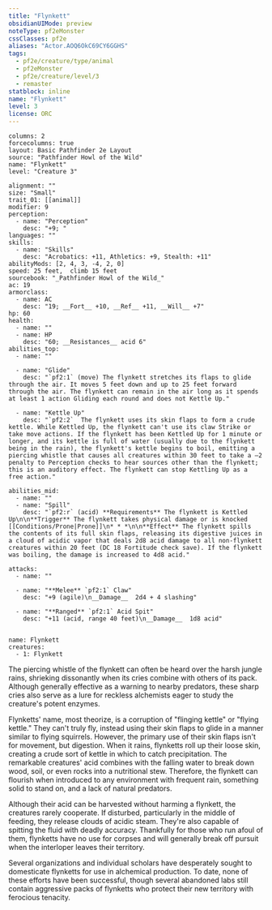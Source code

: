 ```yaml
---
title: "Flynkett"
obsidianUIMode: preview
noteType: pf2eMonster
cssClasses: pf2e
aliases: "Actor.AOQ6OkC69CY6GGHS" 
tags:
  - pf2e/creature/type/animal
  - pf2eMonster
  - pf2e/creature/level/3
  - remaster
statblock: inline
name: "Flynkett"
level: 3
license: ORC
---
```


```statblock
columns: 2
forcecolumns: true
layout: Basic Pathfinder 2e Layout
source: "Pathfinder Howl of the Wild"
name: "Flynkett"
level: "Creature 3"

alignment: ""
size: "Small"
trait_01: [[animal]]
modifier: 9
perception:
  - name: "Perception"
    desc: "+9; "
languages: ""
skills:
  - name: "Skills"
    desc: "Acrobatics: +11, Athletics: +9, Stealth: +11"
abilityMods: [2, 4, 3, -4, 2, 0]
speed: 25 feet,  climb 15 feet
sourcebook: "_Pathfinder Howl of the Wild_"
ac: 19
armorclass:
  - name: AC
    desc: "19; __Fort__ +10, __Ref__ +11, __Will__ +7"
hp: 60
health:
  - name: ""
  - name: HP
    desc: "60; __Resistances__ acid 6"
abilities_top:
  - name: ""

  - name: "Glide"
    desc: "`pf2:1` (move) The flynkett stretches its flaps to glide through the air. It moves 5 feet down and up to 25 feet forward through the air. The flynkett can remain in the air long as it spends at least 1 action Gliding each round and does not Kettle Up."

  - name: "Kettle Up"
    desc: "`pf2:2`  The flynkett uses its skin flaps to form a crude kettle. While Kettled Up, the flynkett can't use its claw Strike or take move actions. If the flynkett has been Kettled Up for 1 minute or longer, and its kettle is full of water (usually due to the flynkett being in the rain), the flynkett's kettle begins to boil, emitting a piercing whistle that causes all creatures within 30 feet to take a –2 penalty to Perception checks to hear sources other than the flynkett; this is an auditory effect. The flynkett can stop Kettling Up as a free action."

abilities_mid:
  - name: ""
  - name: "Spill"
    desc: "`pf2:r` (acid) **Requirements** The flynkett is Kettled Up\n\n**Trigger** The flynkett takes physical damage or is knocked [[Conditions/Prone|Prone]]\n* * *\n\n**Effect** The flynkett spills the contents of its full skin flaps, releasing its digestive juices in a cloud of acidic vapor that deals 2d8 acid damage to all non-flynkett creatures within 20 feet (DC 18 Fortitude check save). If the flynkett was boiling, the damage is increased to 4d8 acid."

attacks:
  - name: ""

  - name: "**Melee** `pf2:1` Claw"
    desc: "+9 (agile)\n__Damage__  2d4 + 4 slashing"

  - name: "**Ranged** `pf2:1` Acid Spit"
    desc: "+11 (acid, range 40 feet)\n__Damage__  1d8 acid"
 
```

```encounter-table
name: Flynkett
creatures:
  - 1: Flynkett
```



The piercing whistle of the flynkett can often be heard over the harsh jungle rains, shrieking dissonantly when its cries combine with others of its pack. Although generally effective as a warning to nearby predators, these sharp cries also serve as a lure for reckless alchemists eager to study the creature's potent enzymes.

Flynketts' name, most theorize, is a corruption of "flinging kettle" or "flying kettle." They can't truly fly, instead using their skin flaps to glide in a manner similar to flying squirrels. However, the primary use of their skin flaps isn't for movement, but digestion. When it rains, flynketts roll up their loose skin, creating a crude sort of kettle in which to catch precipitation. The remarkable creatures' acid combines with the falling water to break down wood, soil, or even rocks into a nutritional stew. Therefore, the flynkett can flourish when introduced to any environment with frequent rain, something solid to stand on, and a lack of natural predators.

Although their acid can be harvested without harming a flynkett, the creatures rarely cooperate. If disturbed, particularly in the middle of feeding, they release clouds of acidic steam. They're also capable of spitting the fluid with deadly accuracy. Thankfully for those who run afoul of them, flynketts have no use for corpses and will generally break off pursuit when the interloper leaves their territory.

Several organizations and individual scholars have desperately sought to domesticate flynketts for use in alchemical production. To date, none of these efforts have been successful, though several abandoned labs still contain aggressive packs of flynketts who protect their new territory with ferocious tenacity.

